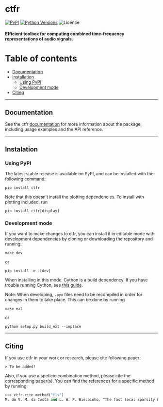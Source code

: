 # ctfr

[![PyPI](https://img.shields.io/pypi/v/ctfr.svg)](https://pypi.python.org/pypi/ctfr) [![Python Versions](https://img.shields.io/pypi/pyversions/ctfr.svg)](https://pypi.python.org/pypi/ctfr) ![Licence](https://img.shields.io/github/license/b-boechat/ctfr) 

#### Efficient toolbox for computing combined time-frequency representations of audio signals.

# Table of contents
- [Documentation](#documentation)
- [Installation](#instalation)
    - [Using PyPI](#using-pypi)
    - [Development mode](#development-mode)
- [Citing](#citing)

---

## Documentation

See the ctfr [documentation](https://ctfr.readthedocs.io/en/latest/) for more information about the package, including usage examples and the API reference.

---

## Instalation

### Using PyPI

The latest stable release is available on PyPI, and can be installed with the following command:

```shell
pip install ctfr
```

Note that this doesn’t install the plotting dependencies. To install with plotting included, run

```shell
pip install ctfr[display]
```

### Development mode

If you want to make changes to ctfr, you can install it in editable mode with development dependencies by cloning or downloading the repository and running:

```shell
make dev
```

or

```shell
pip install -e .[dev]
```

When installing in this mode, Cython is a build dependency. If you have trouble running Cython, see [this guide](https://docs.cython.org/en/stable/src/quickstart/install.html).

Note: When developing, `.pyx` files need to be recompiled in order for changes in them to take place. This can be done by running 

```shell
make ext
```

or

```shell
python setup.py build_ext --inplace
```

---

## Citing

If you use ctfr in your work or research, please cite following paper:

```
> To be added!
```

Also, if you use a speficic combination method, please cite the corresponding paper(s). You can find the references for a specific method by running:

```python
>>> ctfr.cite_method("fls")
M. do V. M. da Costa and L. W. P. Biscainho, “The fast local sparsity method: A low-cost combination of time-frequency representations based on the hoyer sparsity,” Journal of the Audio Engineering Society, vol. 70, no. 9, pp. 698–707, Sep. 2022.
```